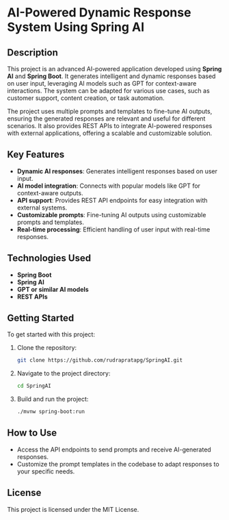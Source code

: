# AI-Powered Dynamic Response System Using Spring AI

## Description
This project is an advanced AI-powered application developed using **Spring AI** and **Spring Boot**. It generates intelligent and dynamic responses based on user input, leveraging AI models such as GPT for context-aware interactions. The system can be adapted for various use cases, such as customer support, content creation, or task automation.

The project uses multiple prompts and templates to fine-tune AI outputs, ensuring the generated responses are relevant and useful for different scenarios. It also provides REST APIs to integrate AI-powered responses with external applications, offering a scalable and customizable solution.

## Key Features
- **Dynamic AI responses**: Generates intelligent responses based on user input.
- **AI model integration**: Connects with popular models like GPT for context-aware outputs.
- **API support**: Provides REST API endpoints for easy integration with external systems.
- **Customizable prompts**: Fine-tuning AI outputs using customizable prompts and templates.
- **Real-time processing**: Efficient handling of user input with real-time responses.

## Technologies Used
- **Spring Boot**
- **Spring AI**
- **GPT or similar AI models**
- **REST APIs**

## Getting Started
To get started with this project:
1. Clone the repository:  
   ```bash
   git clone https://github.com/rudrapratapg/SpringAI.git
   ```
2. Navigate to the project directory:
   ```bash
   cd SpringAI
   ```
3. Build and run the project:
   ```bash
   ./mvnw spring-boot:run
   ```

## How to Use
- Access the API endpoints to send prompts and receive AI-generated responses.
- Customize the prompt templates in the codebase to adapt responses to your specific needs.

## License
This project is licensed under the MIT License.
